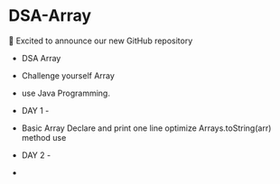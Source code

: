 # DSA-Array
 🚀 Excited to announce our new GitHub repository 
 - DSA Array
 - Challenge yourself Array
 - use Java Programming.

 - DAY 1 -
 - Basic Array Declare and print one line optimize Arrays.toString(arr) method use

 - DAY 2 -
 - 
